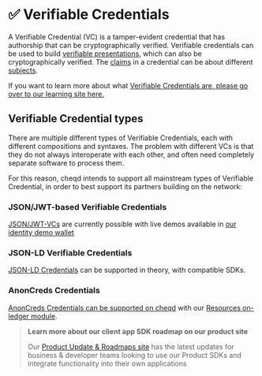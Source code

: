 # ✅ Verifiable Credentials

A Verifiable Credential (VC) is a tamper-evident credential that has authorship that can be cryptographically verified. Verifiable credentials can be used to build [verifiable presentations](https://www.w3.org/TR/vc-data-model/#dfn-verifiable-presentations), which can also be cryptographically verified. The [claims](https://www.w3.org/TR/vc-data-model/#dfn-claims) in a credential can be about different [subjects](https://www.w3.org/TR/vc-data-model/#dfn-subjects).

If you want to learn more about what [Verifiable Credentials are, please go over to our learning site here.](https://learn.cheqd.io/overview/introduction-to-decentralised-identity/what-is-a-verifiable-credential-vc)

## Verifiable Credential types

There are multiple different types of Verifiable Credentials, each with different compositions and syntaxes. The problem with different VCs is that they do not always interoperate with each other, and often need completely separate software to process them.

For this reason, cheqd intends to support all mainstream types of Verifiable Credential, in order to best support its partners building on the network:

### JSON/JWT-based Verifiable Credentials

[JSON/JWT-VCs](json-jwt-credentials.md) are currently possible with live demos available in [our identity demo wallet](wallet.md)

### JSON-LD Verifiable Credentials

[JSON-LD Credentials](json-ld-credentials.md) can be supported in theory, with compatible SDKs.

### AnonCreds Credentials

[AnonCreds Credentials can be supported on cheqd](../building-decentralized-identity-apps/verifiable-credentials/anoncreds.md) with our [Resources on-ledger module](../resources/).

> **Learn more about our client app SDK roadmap on our product site**
>
> Our [Product Update & Roadmaps site](https://product.cheqd.io) has the latest updates for business & developer teams looking to use our Product SDKs and integrate functionality into their own applications
